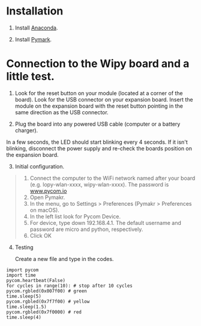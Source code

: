 # Installation

1.  Install [Anaconda](www.continuum.io).

2.  Install [Pymark](https://www.pycom.io/solutions/pymakr).

# Connection to the Wipy board and a little test.

1.  Look for the reset button on your module (located at a corner of the board).
  Look for the USB connector on your expansion board.
  Insert the module on the expansion board with the reset button pointing in the same direction as the USB connector.
  
2. Plug the board into any powered USB cable (computer or a battery charger).

  In a few seconds, the LED should start blinking every 4 seconds. If it isn't blinking,  disconnect the power supply and re-check the boards position on the expansion board.
  
3.  Initial configuration. 
>1. Connect the computer to the WiFi network named after your board (e.g. lopy-wlan-xxxx, wipy-wlan-xxxx). The password is www.pycom.io
>2. Open Pymakr.
>3. In the menu, go to Settings > Preferences (Pymakr > Preferences on macOS).
>4. In the left list look for Pycom Device.
>5. For device, type down 192.168.4.1. The default username and password are micro and python, respectively.
>6. Click OK

4.  Testing
 
    Create a new file and type in the codes.
   
   ```
   import pycom
   import time 
   pycom.heartbeat(False)   
   for cycles in range(10): # stop after 10 cycles    
   pycom.rgbled(0x007f00) # green    
   time.sleep(5)  
   pycom.rgbled(0x7f7f00) # yellow   
   time.sleep(1.5)
   pycom.rgbled(0x7f0000) # red    
   time.sleep(4)
   ```
